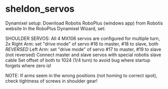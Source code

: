 # sheldon_servos

Dynamixel setup:
Download Robotis RoboPlus (windows app) from Robotis website
In the RoboPlus Dynamixel Wizard, set:

SHOULDER SERVOS:
All 4 MX106 servos are configured for multiple turn, 2x
Right Arm:  set "drive mode" of servo #16 to master, #18 to slave, both *REVERSED*
Left Arm: set "drive mode" of servo #17 to master, #19 to slave (not reversed)
Connect master and slave servos with special robotis slave cable
Set offset of both to 1024 (1/4 turn) to avoid bug where startup forgets where zero is!


NOTE:  If arms seem in the wrong positions (not homing to correct spot), check tightness
of screws in shoulder gear!
